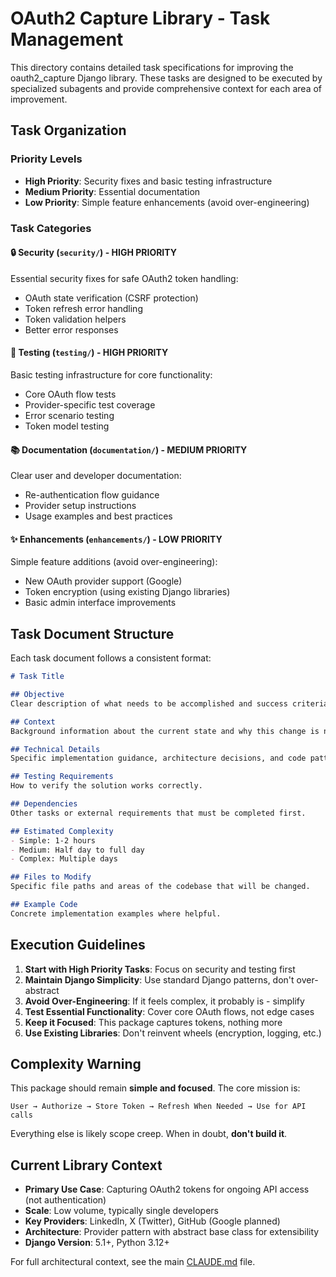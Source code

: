 # OAuth2 Capture Library - Task Management

This directory contains detailed task specifications for improving the oauth2_capture Django library. These tasks are designed to be executed by specialized subagents and provide comprehensive context for each area of improvement.

## Task Organization

### Priority Levels
- **High Priority**: Security fixes and basic testing infrastructure
- **Medium Priority**: Essential documentation
- **Low Priority**: Simple feature enhancements (avoid over-engineering)

### Task Categories

#### 🔒 Security (`security/`) - HIGH PRIORITY
Essential security fixes for safe OAuth2 token handling:
- OAuth state verification (CSRF protection)
- Token refresh error handling 
- Token validation helpers
- Better error responses

#### 🧪 Testing (`testing/`) - HIGH PRIORITY
Basic testing infrastructure for core functionality:
- Core OAuth flow tests
- Provider-specific test coverage
- Error scenario testing
- Token model testing

#### 📚 Documentation (`documentation/`) - MEDIUM PRIORITY
Clear user and developer documentation:
- Re-authentication flow guidance
- Provider setup instructions
- Usage examples and best practices

#### ✨ Enhancements (`enhancements/`) - LOW PRIORITY
Simple feature additions (avoid over-engineering):
- New OAuth provider support (Google)
- Token encryption (using existing Django libraries)
- Basic admin interface improvements

## Task Document Structure

Each task document follows a consistent format:

```markdown
# Task Title

## Objective
Clear description of what needs to be accomplished and success criteria.

## Context
Background information about the current state and why this change is needed.

## Technical Details
Specific implementation guidance, architecture decisions, and code patterns.

## Testing Requirements
How to verify the solution works correctly.

## Dependencies
Other tasks or external requirements that must be completed first.

## Estimated Complexity
- Simple: 1-2 hours
- Medium: Half day to full day  
- Complex: Multiple days

## Files to Modify
Specific file paths and areas of the codebase that will be changed.

## Example Code
Concrete implementation examples where helpful.
```

## Execution Guidelines

1. **Start with High Priority Tasks**: Focus on security and testing first
2. **Maintain Django Simplicity**: Use standard Django patterns, don't over-abstract
3. **Avoid Over-Engineering**: If it feels complex, it probably is - simplify
4. **Test Essential Functionality**: Cover core OAuth flows, not edge cases
5. **Keep it Focused**: This package captures tokens, nothing more
6. **Use Existing Libraries**: Don't reinvent wheels (encryption, logging, etc.)

## Complexity Warning

This package should remain **simple and focused**. The core mission is:
```
User → Authorize → Store Token → Refresh When Needed → Use for API calls
```

Everything else is likely scope creep. When in doubt, **don't build it**.

## Current Library Context

- **Primary Use Case**: Capturing OAuth2 tokens for ongoing API access (not authentication)
- **Scale**: Low volume, typically single developers
- **Key Providers**: LinkedIn, X (Twitter), GitHub (Google planned)
- **Architecture**: Provider pattern with abstract base class for extensibility
- **Django Version**: 5.1+, Python 3.12+

For full architectural context, see the main [CLAUDE.md](../CLAUDE.md) file.